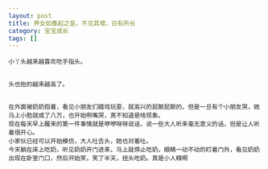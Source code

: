 ```yaml
---
layout: post
title: 养女如春起之苗，不见其增，日有所长
category: 宝宝成长
tags: []
---
```


	小丫头越来越喜欢吃手指头。
<img src="http://lh6.ggpht.com/veryfaint/SMO_DrrYKeI/AAAAAAAAAWQ/MyEhK6zk8ek/s576/100_4528-1.JPG" alt="">

	头也抬的越来越高了。
<img src="http://lh3.ggpht.com/veryfaint/SMO_DeL-gjI/AAAAAAAAAWI/TjcE5S-_hKM/s576/100_4539-1.JPG" alt="">

	在外面被奶奶抱着，看见小朋友们嬉戏玩耍，就高兴的屁颠屁颠的，但是一旦有个小朋友哭，她马上小脸就成了八万，也开始咧嘴哭，真不知道是啥现象。
	现在每天早上醒来的第一件事情就是咿咿呀呀说话，说一些大人听来毫无意义的话，但是让人听着很开心。
	小家伙已经可以开始模仿，大人吐舌头，她也对着吐。 
	今天躺在床上吃奶，听见奶奶开门进来，马上就停止吃奶，眼睛一动不动的盯着门外，看见奶奶出现在卧室门口，然后开始笑，笑了半天，扭头吃奶。真是小人精啊 